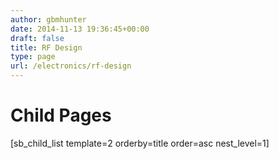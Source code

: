```yaml
---
author: gbmhunter
date: 2014-11-13 19:36:45+00:00
draft: false
title: RF Design
type: page
url: /electronics/rf-design
---
```


# Child Pages




[sb_child_list template=2 orderby=title order=asc nest_level=1]
